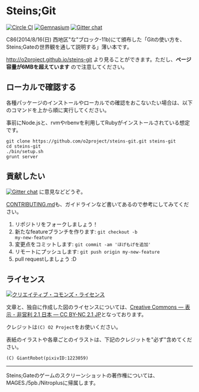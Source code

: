 Steins;Git
===========

[![Circle CI](https://circleci.com/gh/o2project/steins-git.svg?style=svg&circle-token=de169eedf1024803e57569d75b18cf82e8d87330)](https://circleci.com/gh/o2project/steins-git)
[![Gemnasium](http://img.shields.io/gemnasium/o2project/steins-git.svg?style=flat-square)](https://gemnasium.com/o2project/steins-git)
[![Gitter chat](http://img.shields.io/badge/discuss-Gitter-brightgreen.svg?style=flat-square)](https://gitter.im/o2project/steins-git)

C86(2014/8/16(日) 西地区"な"ブロック-11b)にて頒布した「Gitの使い方を、Steins;Gateの世界観を通して説明する」薄い本です。

http://o2project.github.io/steins-git より見ることができます。ただし、**ページ容量が6MBを超えています** ので注意してください。

## ローカルで確認する

各種パッケージのインストールやローカルでの確認をおこないたい場合は、以下のコマンドを上から順に実行してください。

事前にNode.jsと、rvmやrbenvを利用してRubyがインストールされている想定です。

```
git clone https://github.com/o2project/steins-git.git steins-git
cd steins-git
./bin/setup.sh
grunt server
```

## 貢献したい

[![Gitter chat](http://img.shields.io/badge/discuss-Gitter-brightgreen.svg?style=flat-square)](https://gitter.im/o2project/steins-git) に意見などどうぞ。

[CONTRIBUTING.md](CONTRIBUTING.md "CONTRIBUTING.md")も、ガイドラインなど書いてあるので参考にしてみてください。

1. リポジトリをフォークしましょう！
2. 新たなfeatureブランチを作ります: <code>git checkout -b my-new-feature</code>
3. 変更点をコミットします: `git commit -am 'ほげもげを追加'`
4. リモートにプッシュします: `git push origin my-new-feature`
5. pull requestしましょう :D

## ライセンス

<a rel="license" href="http://creativecommons.org/licenses/by-nc/2.1/jp/"><img alt="クリエイティブ・コモンズ・ライセンス" style="border-width:0" src="https://i.creativecommons.org/l/by-nc/2.1/jp/88x31.png" /></a>

文章と、独自に作成した図のライセンスについては、<a rel="license" href="http://creativecommons.org/licenses/by-nc/2.1/jp/">Creative Commons — 表示 - 非営利 2.1 日本 — CC BY-NC 2.1 JP</a>となっております。

クレジットは`(C) O2 Project`をお使いください。

表紙のイラストや各章ごとのイラストは、下記のクレジットを"必ず"含めてください。

`(C) GiantRobot(pixivID:1223059)`

---

Steins;Gateのゲームのスクリーンショットの著作権については、MAGES./5pb./Nitroplusに帰属します。
